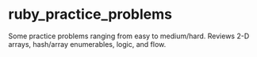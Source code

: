 # ruby_practice_problems
Some practice problems ranging from easy to medium/hard. Reviews 2-D arrays, hash/array enumerables, logic, and flow. 
